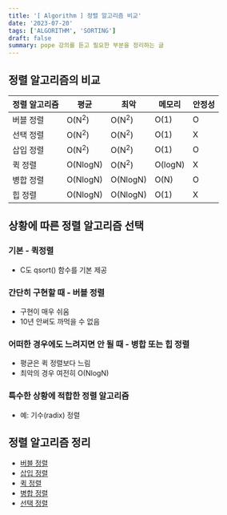 ```yaml
---
title: '[ Algorithm ] 정렬 알고리즘 비교'
date: '2023-07-20'
tags: ['ALGORITHM', 'SORTING']
draft: false
summary: pope 강의를 듣고 필요한 부분을 정리하는 글
---
```


## 정렬 알고리즘의 비교

| 정렬 알고리즘 | 평균             | 최악             | 메모리  | 안정성 |
| ------------- | ---------------- | ---------------- | ------- | ------ |
| 버블 정렬     | O(N<sup>2</sup>) | O(N<sup>2</sup>) | O(1)    | O      |
| 선택 정렬     | O(N<sup>2</sup>) | O(N<sup>2</sup>) | O(1)    | X      |
| 삽입 정렬     | O(N<sup>2</sup>) | O(N<sup>2</sup>) | O(1)    | O      |
| 퀵 정렬       | O(NlogN)         | O(N<sup>2</sup>) | O(logN) | X      |
| 병합 정렬     | O(NlogN)         | O(NlogN)         | O(N)    | O      |
| 힙 정렬       | O(NlogN)         | O(NlogN)         | O(1)    | X      |

## 상황에 따른 정렬 알고리즘 선택

### 기본 - 퀵정렬

- C도 qsort() 함수를 기본 제공

### 간단히 구현할 때 - 버블 정렬

- 구현이 매우 쉬움
- 10년 안써도 까먹을 수 없음

### 어떠한 경우에도 느려지면 안 될 때 - 병합 또는 힙 정렬

- 평균은 퀵 정렬보다 느림
- 최악의 경우 여전히 O(NlogN)

### 특수한 상황에 적합한 정렬 알고리즘

- 예: 기수(radix) 정렬

## 정렬 알고리즘 정리

- [버블 정렬](/blog/data-structure-algorithm/정렬/버블정렬)
- [삽입 정렬](/blog/data-structure-algorithm/정렬/삽입정렬)
- [퀵 정렬](/blog/data-structure-algorithm/정렬/퀵정렬)
- [병합 정렬](/blog/data-structure-algorithm/정렬/병합정렬)
- [선택 정렬](/blog/data-structure-algorithm/정렬/선택정렬)
